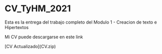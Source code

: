 # CV_TyHM_2021

Esta es la entrega del trabajo completo del Modulo 1 - Creacion de texto e Hipertextos

<p>

Mi CV puede descargarse en este link
<p>
[CV Actualizado](CV.zip)
